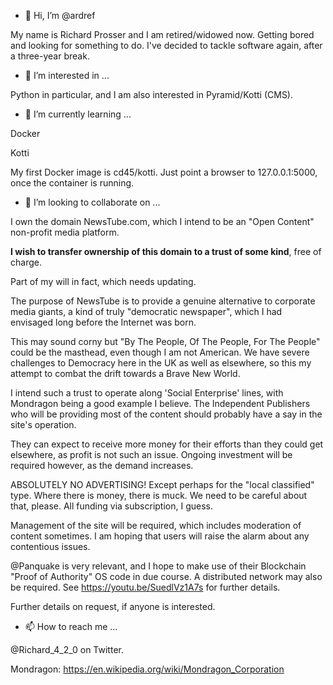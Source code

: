 - 👋 Hi, I’m @ardref

My name is Richard Prosser and I am retired/widowed now.
Getting bored and looking for something to do.
I've decided to tackle software again, after a three-year break.


- 👀 I’m interested in ...

Python in particular, and I am also interested in Pyramid/Kotti (CMS).


- 🌱 I’m currently learning ...

Docker 

Kotti

My first Docker image is cd45/kotti. Just point a browser to 127.0.0.1:5000, once the container is running.


- 💞️ I’m looking to collaborate on ...

I own the domain NewsTube.com, which I intend to be an "Open Content" non-profit media platform.

**I wish to transfer ownership of this domain to a trust of some kind**, free of charge.

Part of my will in fact, which needs updating.

The purpose of NewsTube is to provide a genuine alternative to corporate media giants, a kind
of truly "democratic newspaper", which I had envisaged long before the Internet was born.

This may sound corny but "By The People, Of The People, For The People" could be the masthead, even though
I am not American. We have severe challenges to Democracy here in the UK as well as elsewhere, so this my
attempt to combat the drift towards a Brave New World.

I intend such a trust to operate along 'Social Enterprise' lines, with Mondragon being a good example I believe.
The Independent Publishers who will be providing most of the content should probably have a say in the site's operation.

They can expect to receive more money for their efforts than they could get elsewhere, as profit is not such an issue.
Ongoing investment will be required however, as the demand increases. 

ABSOLUTELY NO ADVERTISING! Except perhaps for the "local classified" type. Where there is money, there is muck.
We need to be careful about that, please. All funding via subscription, I guess.

Management of the site will be required, which includes moderation of content sometimes.
I am hoping that users will raise the alarm about any contentious issues.

@Panquake is very relevant, and I hope to make use of their Blockchain "Proof of Authority" OS code in due course.
A distributed network may also be required.
See https://youtu.be/SuedlVz1A7s for further details.


Further details on request, if anyone is interested.


- 📫 How to reach me ...

@Richard_4_2_0 on Twitter.

Mondragon:
https://en.wikipedia.org/wiki/Mondragon_Corporation

<!---
ardref/ardref is a ✨ special ✨ repository because its `README.md` (this file) appears on your GitHub profile.
You can click the Preview link to take a look at your changes.
--->
